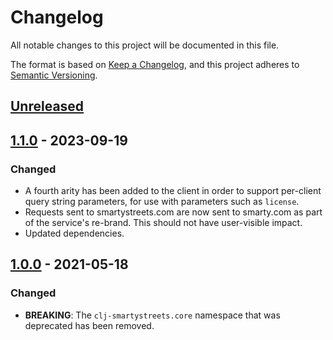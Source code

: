 # Changelog

All notable changes to this project will be documented in this file.

The format is based on [Keep a Changelog](https://keepachangelog.com/en/1.0.0/),
and this project adheres to
[Semantic Versioning](https://semver.org/spec/v2.0.0.html).

## [Unreleased]

## [1.1.0] - 2023-09-19

### Changed

- A fourth arity has been added to the client in order to support per-client
  query string parameters, for use with parameters such as `license`.
- Requests sent to smartystreets.com are now sent to smarty.com as part of the
  service's re-brand. This should not have user-visible impact.
- Updated dependencies.

## [1.0.0] - 2021-05-18

### Changed

- **BREAKING**: The `clj-smartystreets.core` namespace that was deprecated has
  been removed.

[unreleased]: https://github.com/democracyworks/clj-smartystreets/compare/v1.1.0...HEAD
[1.1.0]: https://github.com/democracyworks/clj-smartystreets/releases/tag/v1.1.0
[1.0.0]: https://github.com/democracyworks/clj-smartystreets/releases/tag/v1.0.0
